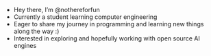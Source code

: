 -  Hey there, I’m @nothereforfun
-  Currently a student learning computer engineering
-  Eager to share my journey in programming and learning new things along the way :)
-  Interested in exploring and hopefully working with open source AI engines 


